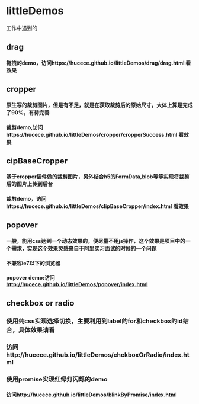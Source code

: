 # littleDemos
工作中遇到的
##  drag  
#### 拖拽的demo，访问https://hucece.github.io/littleDemos/drag/drag.html  看效果
## cropper
#### 原生写的裁剪图片，但是有不足，就是在获取裁剪后的原始尺寸，大体上算是完成了90%，有待完善
#### 裁剪demo,访问https://hucece.github.io/littleDemos/cropper/cropperSuccess.html 看效果
## cipBaseCropper
#### 基于cropper插件做的裁剪图片，另外结合h5的FormData,blob等等实现将裁剪后的图片上传到后台
#### 裁剪demo，访问https://hucece.github.io/littleDemos/clipBaseCropper/index.html 看效果  
## popover
#### 一般，能用css达到一个动态效果的，便尽量不用js操作，这个效果是项目中的一个需求，实现这个效果灵感来自于阿里实习面试的时候的一个问题  
#### 不兼容ie7以下的浏览器
#### popover demo:访问 http://hucece.github.io/littleDemos/popover/index.html  
## checkbox or radio
### 使用纯css实现选择切换，主要利用到label的for和checkbox的id结合，具体效果请看
### 访问http://hucece.github.io/littleDemos/chckboxOrRadio/index.html 
### 使用promise实现红绿灯闪烁的demo
#### 访问http://hucece.github.io/littleDemos/blinkByPromise/index.html 

